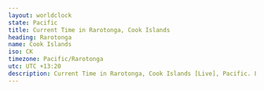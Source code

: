 ```yaml
---
layout: worldclock
state: Pacific
title: Current Time in Rarotonga, Cook Islands
heading: Rarotonga
name: Cook Islands
iso: CK
timezone: Pacific/Rarotonga
utc: UTC +13:20
description: Current Time in Rarotonga, Cook Islands [Live], Pacific. Live update now time in Rarotonga, timezone Pacific/Rarotonga, UTC +13:20, Country ISO code & Current Local Time.
---
```



